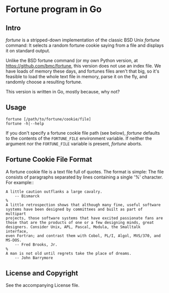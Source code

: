 # Fortune program in Go

## Intro

_fortune_ is a stripped-down implementation of the classic BSD Unix _fortune_ 
command: It selects a random fortune cookie saying from a file and displays it
on standard output.

Unlike the BSD fortune command (or my own Python version, at 
<https://github.com/bmc/fortune>, this version does not use an index file. We 
have loads of memory these days, and fortunes files aren't that big, so it's 
feasible to load the whole text file in memory, parse it on the fly, and 
randomly choose a resulting fortune.

This version is written in Go, mostly because, why not?

## Usage

    fortune [/path/to/fortune/cookie/file]
    fortune -h|--help

If you don't specify a fortune cookie file path (see below), _fortune_
defaults to the contents of the `FORTUNE_FILE` environment variable. If
neither the argument nor the `FORTUNE_FILE` variable is present, _fortune_
aborts.

## Fortune Cookie File Format

A fortune cookie file is a text file full of quotes. The format is simple:
The file consists of paragraphs separated by lines containing a single '%'
character. For example::

    A little caution outflanks a large cavalry.
        -- Bismarck
    %
    A little retrospection shows that although many fine, useful software
    systems have been designed by committees and built as part of multipart
    projects, those software systems that have excited passionate fans are
    those that are the products of one or a few designing minds, great
    designers. Consider Unix, APL, Pascal, Modula, the Smalltalk interface,
    even Fortran; and contrast them with Cobol, PL/I, Algol, MVS/370, and
    MS-DOS.
        -- Fred Brooks, Jr.
    %
    A man is not old until regrets take the place of dreams.
        -- John Barrymore

## License and Copyright

See the accompanying License file.
